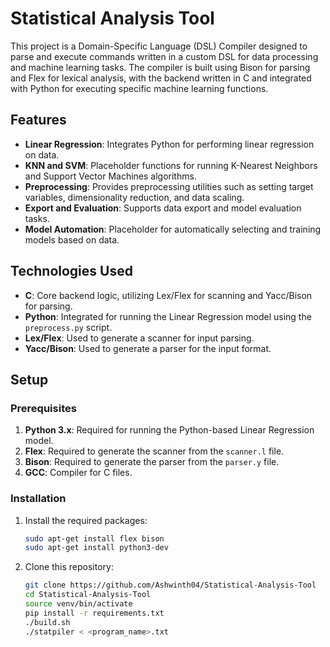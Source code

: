 # Statistical Analysis Tool

This project is a Domain-Specific Language (DSL) Compiler designed to parse and execute commands written in a custom DSL for data processing and machine learning tasks. The compiler is built using Bison for parsing and Flex for lexical analysis, with the backend written in C and integrated with Python for executing specific machine learning functions.

## Features
- **Linear Regression**: Integrates Python for performing linear regression on data.
- **KNN and SVM**: Placeholder functions for running K-Nearest Neighbors and Support Vector Machines algorithms.
- **Preprocessing**: Provides preprocessing utilities such as setting target variables, dimensionality reduction, and data scaling.
- **Export and Evaluation**: Supports data export and model evaluation tasks.
- **Model Automation**: Placeholder for automatically selecting and training models based on data.

## Technologies Used
- **C**: Core backend logic, utilizing Lex/Flex for scanning and Yacc/Bison for parsing.
- **Python**: Integrated for running the Linear Regression model using the `preprocess.py` script.
- **Lex/Flex**: Used to generate a scanner for input parsing.
- **Yacc/Bison**: Used to generate a parser for the input format.

## Setup

### Prerequisites
1. **Python 3.x**: Required for running the Python-based Linear Regression model.
2. **Flex**: Required to generate the scanner from the `scanner.l` file.
3. **Bison**: Required to generate the parser from the `parser.y` file.
4. **GCC**: Compiler for C files.

### Installation
1. Install the required packages:
   ```bash
   sudo apt-get install flex bison
   sudo apt-get install python3-dev
3. Clone this repository:
   ```bash
   git clone https://github.com/Ashwinth04/Statistical-Analysis-Tool
   cd Statistical-Analysis-Tool
   source venv/bin/activate
   pip install -r requirements.txt
   ./build.sh
   ./statpiler < <program_name>.txt
